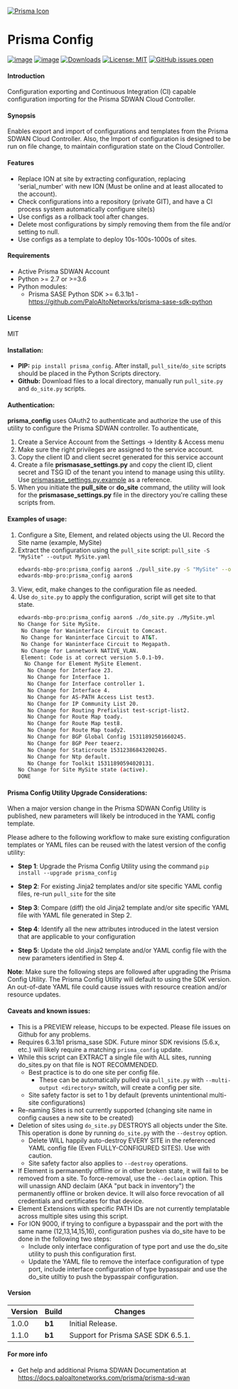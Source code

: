 
[![Prisma Icon](https://avatars.githubusercontent.com/u/4855743?s=48&v=4)](https://www.paloaltonetworks.com/sase/sd-wan)
# Prisma Config 

[![image](https://img.shields.io/pypi/v/prisma_config.svg)](https://pypi.org/project/prisma-config/)
[![image](https://img.shields.io/pypi/pyversions/prisma_config.svg)](https://pypi.org/project/prisma-config/)
[![Downloads](https://pepy.tech/badge/prisma-config)](https://pepy.tech/project/cloudgenix-config)
[![License: MIT](https://img.shields.io/pypi/l/prisma_config.svg?color=brightgreen)](https://pypi.org/project/prisma-config/)
[![GitHub issues open](https://img.shields.io/github/issues/PaloAltoNetworks/prisma_config.svg)](https://github.com/PaloAltoNetworks/prisma_config/issues)

#### Introduction
Configuration exporting and Continuous Integration (CI) capable configuration importing for the Prisma SDWAN Cloud Controller.

#### Synopsis
Enables export and import of configurations and templates from the Prisma SDWAN Cloud Controller. Also, the Import of 
configuration is designed to be run on file change, to maintain configuration state on the Cloud Controller.

#### Features
 - Replace ION at site by extracting configuration, replacing 'serial_number' with new ION (Must be online and at least allocated to the account).
 - Check configurations into a repository (private GIT), and have a CI process system automatically configure site(s)
 - Use configs as a rollback tool after changes.
 - Delete most configurations by simply removing them from the file and/or setting to null.
 - Use configs as a template to deploy 10s-100s-1000s of sites.

#### Requirements
* Active Prisma SDWAN Account
* Python >= 2.7 or >=3.6
* Python modules:
    * Prisma SASE Python SDK >= 6.3.1b1 - <https://github.com/PaloAltoNetworks/prisma-sase-sdk-python>

#### License
MIT

#### Installation:
 - **PIP:** `pip install prisma_config`. After install, `pull_site`/`do_site` scripts should be placed in the Python
 Scripts directory. 
 - **Github:** Download files to a local directory, manually run `pull_site.py` and `do_site.py` scripts.

#### Authentication:
**prisma_config** uses OAuth2 to authenticate and authorize the use of this utility to configure the Prisma SDWAN controller. To authenticate,
1. Create a Service Account from the Settings -> Identity & Access menu
2. Make sure the right privileges are assigned to the service account.
3. Copy the client ID and client secret generated for this service account
4. Create a file **prismasase_settings.py** and copy the client ID, client secret and TSG ID of the tenant you intend to manage using this utility. Use [prismasase_settings.py.example](https://github.com/PaloAltoNetworks/prisma_config/blob/master/prismasase_settings.py.example)  as a reference.
5. When you initiate the **pull_site** or **do_site** command, the utility will look for the **prismasase_settings.py** file in the directory you're calling these scripts from. 

#### Examples of usage:
 1. Configure a Site, Element, and related objects using the UI. Record the Site name (example, MySite)
 2. Extract the configuration using the `pull_site` script: `pull_site -S "MySite" --output MySite.yaml`
    ```bash
    edwards-mbp-pro:prisma_config aaron$ ./pull_site.py -S "MySite" --output MySite.yml 
    edwards-mbp-pro:prisma_config aaron$ 
    ```
 3. View, edit, make changes to the configuration file as needed. 
 4. Use `do_site.py` to apply the configuration, script will get site to that state.
    ```bash
    edwards-mbp-pro:prisma_config aaron$ ./do_site.py ./MySite.yml
    No Change for Site MySite.
     No Change for Waninterface Circuit to Comcast.
     No Change for Waninterface Circuit to AT&T.
     No Change for Waninterface Circuit to Megapath.
     No Change for Lannetwork NATIVE_VLAN.
     Element: Code is at correct version 5.0.1-b9.
      No Change for Element MySite Element.
       No Change for Interface 23.
       No Change for Interface 1.
       No Change for Interface controller 1.
       No Change for Interface 4.
       No Change for AS-PATH Access List test3.
       No Change for IP Community List 20.
       No Change for Routing Prefixlist test-script-list2.
       No Change for Route Map toady.
       No Change for Route Map test8.
       No Change for Route Map toady2.
       No Change for BGP Global Config 15311892501660245.
       No Change for BGP Peer teaerz.
       No Change for Staticroute 15312386843200245.
       No Change for Ntp default.
       No Change for Toolkit 15311890594020131.
    No Change for Site MySite state (active).
    DONE
    ```
 
#### Prisma Config Utility Upgrade Considerations:
When a major version change in the Prisma SDWAN Config Utility is published, new parameters will likely be introduced in the YAML config template.

Please adhere to the following workflow to make sure existing configuration templates or YAML files can be reused with the latest version of the config utility:
* **Step 1**: Upgrade the Prisma Config Utility using the command ```pip install --upgrade prisma_config```

* **Step 2**: For existing Jinja2 templates and/or site specific YAML config files, re-run ```pull_site``` for the site

* **Step 3**: Compare (diff) the old Jinja2 template and/or site specific YAML file with YAML file generated in Step 2.

* **Step 4**: Identify all the new attributes introduced in the latest version that are applicable to your configuration

* **Step 5**: Update the old Jinja2 template and/or YAML config file with the new parameters identified in Step 4.   

**Note**: Make sure the following steps are followed after upgrading the Prisma Config Utility. 
The Prisma Config Utility will default to using the SDK version. An out-of-date YAML file could cause issues with resource creation and/or resource updates.

#### Caveats and known issues:
 - This is a PREVIEW release, hiccups to be expected. Please file issues on Github for any problems.
 - Requires 6.3.1b1 prisma_sase SDK. Future minor SDK revisions (5.6.x, etc.) will likely require a matching `prisma_config` update.
 - While this script can EXTRACT a single file with ALL sites, running do_sites.py on that file is NOT RECOMMENDED.
   - Best practice is to do one site per config file.
     - These can be automatically pulled via `pull_site.py` with `--multi-output <directory>` switch, will create a config per site.
   - Site safety factor is set to 1 by default (prevents unintentional multi-site configurations)
 - Re-naming Sites is not currently supported (changing site name in config causes a new site to be created)
 - Deletion of sites using `do_site.py` DESTROYS all objects under the Site. This operation is done by running `do_site.py` with the `--destroy` option.
   - Delete WILL happily auto-destroy EVERY SITE in the referenced YAML config file (Even FULLY-CONFIGURED SITES). Use with caution.
   - Site safety factor also applies to `--destroy` operations.
 - If Element is permanently offline or in other broken state, it will fail to be removed from a site. To force-removal, 
 use the `--declaim` option. This will unassign AND declaim (AKA "put back in inventory") the permanently offline or broken device. 
 It will also force revocation of all credentials and certificates for that device.
 - Element Extensions with specific PATH IDs are not currently templatable across multiple sites using this script.
 - For ION 9000, if trying to configure a bypasspair and the port with the same name (12,13,14,15,16), configuration pushes via do_site have to be done in the following two steps:
     - Include only interface configuration of type port and use the do_site utility to push this configuration first.
     - Update the YAML file to remove the interface configuration of type port, include interface configuration of type bypasspair and use the do_site utiltiy to push the bypasspair configuration.

#### Version
| Version | Build | Changes |
| ------- | ----- | ------- |
|  1.0.0  | **b1** | Initial Release. |
|  1.1.0  | **b1** | Support for Prisma SASE SDK 6.5.1. |


#### For more info
 * Get help and additional Prisma SDWAN Documentation at <https://docs.paloaltonetworks.com/prisma/prisma-sd-wan>
